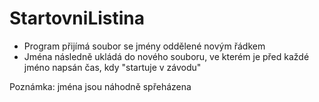 # StartovniListina
 * Program přijímá soubor se jmény oddělené novým řádkem
 * Jména následně ukládá do nového souboru, ve kterém je před každé jméno napsán čas, kdy "startuje v závodu"  
  
  Poznámka: jména jsou náhodně spřeházena
